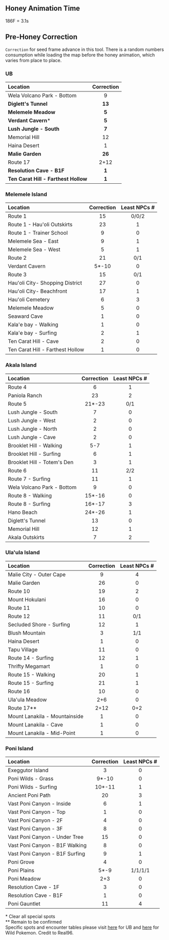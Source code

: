 ## Honey Animation Time 
186F = 3.1s

## Pre-Honey Correction
`Correction` for seed frame advance in this tool. There is a random numbers consumption while loading the map before the honey animation, which varies from place to place.<br>

### UB
Location|Correction
:---|:---:
Wela Volcano Park - Bottom|9
**Diglett's Tunnel**|**13**
**Melemele Meadow**|**5**
**Verdant Cavern***|**5**
**Lush Jungle - South**|**7**
Memorial Hill|12
Haina Desert|1
**Malie Garden**|**26**
Route 17|2+12
**Resolution Cave - B1F**|**1**
**Ten Carat Hill - Farthest Hollow**|**1**

### Melemele Island
Location|Correction|Least NPCs #
:---|:---:|:---:
Route 1|15|0/0/2
Route 1 - Hau'oli Outskirts|23|1
Route 1 - Trainer School|9|0
Melemele Sea - East|9|1
Melemele Sea - West|5|1
Route 2|21|0/1
Verdant Cavern|5*-10|0
Route 3|15|0/1
Hau'oli City- Shopping District|27|0
Hau'oli City- Beachfront|17|1
Hau'oli Cemetery|6|3
Melemele Meadow|5|0
Seaward Cave|1|0
Kala'e bay - Walking|1|0
Kala'e bay - Surfing|2|1
Ten Carat Hill - Cave|2|0
Ten Carat Hill - Farthest Hollow|1|0

### Akala Island
Location|Correction|Least NPCs #
:---|:---:|:---:
Route 4|6|1
Paniola Ranch|23|2
Route 5|21*-23|0/1
Lush Jungle - South|7|0
Lush Jungle - West|2|0
Lush Jungle - North|2|0
Lush Jungle - Cave|2|0
Brooklet Hill - Walking|5-7|1
Brooklet Hill - Surfing|6|1
Brooklet Hill - Totem's Den|3|1
Route 6|11|2/2
Route 7 - Surfing|11|1
Wela Volcano Park - Bottom|9|0
Route 8 - Walking|15*-16|0
Route 8 - Surfing|16*-17|3
Hano Beach|24*-26|1
Diglett's Tunnel|13|0
Memorial Hill|12|1
Akala Outskirts|7|2

### Ula'ula Island
Location|Correction|Least NPCs #
:---|:---:|:---:
Malie City - Outer Cape|9|4
Malie Garden|26|0
Route 10|19|2
Mount Hokulani|16|0
Route 11|10|0
Route 12|11|0/1
Secluded Shore - Surfing|12|1
Blush Mountain|3|1/1
Haina Desert|1|0
Tapu Village|11|0
Route 14 - Surfing|12|1
Thrifty Megamart|1|0
Route 15 - Walking|20|1
Route 15 - Surfing|21|1
Route 16|10|0
Ula'ula Meadow|2+6|0
Route 17\*\*|2+12|0+2
Mount Lanakila - Mountainside|1|0
Mount Lanakila - Cave|1|0
Mount Lanakila - Mid-Point|1|0

### Poni Island
Location|Correction|Least NPCs #
:---|:---:|:---:
Exeggutor Island|3|0
Poni Wilds - Grass|9*-10|0
Poni Wilds - Surfing|10*-11|1
Ancient Poni Path|20|3
Vast Poni Canyon - Inside|6|1
Vast Poni Canyon - Top|1|0
Vast Poni Canyon - 2F|4|0
Vast Poni Canyon - 3F|8|0
Vast Poni Canyon - Under Tree|15|0
Vast Poni Canyon - B1F Walking|8|0
Vast Poni Canyon - B1F Surfing|9|1
Poni Grove|4|0
Poni Plains|5*-9|1/1/1/1
Poni Meadow|2+3|0
Resolution Cave - 1F|3|0
Resolution Cave - B1F|1|0
Poni Gauntlet|11|4

\* Clear all special spots<br>
\*\* Remain to be confirmed <br>
Specific spots and encounter tables please visit [here](http://pokerng.forumcommunity.net/?t=59574488) for UB and [here](http://pokerng.forumcommunity.net/?t=59613020) for Wild Pokemon. Credit to Real96.
